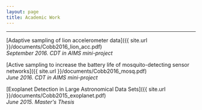 ```yaml
---
layout: page
title: Academic Work
---
```

***
<!--![image-title-here]({{ site.url }}/images/Lion_withTag.jpg){:class="img-responsive"}
September 2016-->

[Adaptive sampling of lion accelerometer data]({{ site.url }}/documents/Cobb2016_lion_acc.pdf)<br />
<em>September 2016. CDT in AIMS mini-project</em>


[Active sampling to increase the battery life of mosquito-detecting sensor networks]({{ site.url }}/documents/Cobb2016_mosq.pdf)<br />
<em>June 2016. CDT in AIMS mini-project</em>


[Exoplanet Detection in Large Astronomical Data Sets]({{ site.url }}/documents/Cobb2015_exoplanet.pdf)<br />
<em>June 2015. Master's Thesis</em>




